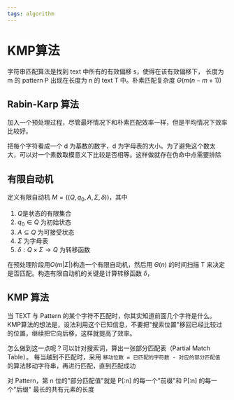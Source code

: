 ```yaml
---
tags: algorithm
---
```

# KMP算法

字符串匹配算法是找到 text 中所有的有效偏移 s，使得在该有效偏移下， 长度为 m 的 pattern P 出现在长度为 n 的 text T 中。朴素匹配复杂度 $\Theta(m(n-m+1))$

## Rabin-Karp 算法

加入一个预处理过程，尽管最坏情况下和朴素匹配效率一样，但是平均情况下效率比较好。

把每个字符看成一个 d 为基数的数字，d 为字母表的大小。为了避免这个数太大，可以对一个素数取模意义下比较是否相等。这样做就存在伪命中点需要排除

## 有限自动机

定义有限自动机 $M=((Q,q_0,A,\Sigma,\delta))$，其中

1. $Q$是状态的有限集合
2. $q_0 \in Q$ 为初始状态
3. $A \subseteq Q$ 为可接受状态
4. $\Sigma$ 为字母表
5. $\delta: Q \times \Sigma \rightarrow Q$ 为转移函数

在预处理阶段用$O(m|\Sigma|)$构造一个有限自动机，然后用 $\Theta(n)$ 的时间扫描 T 来决定是否匹配。构造有限自动机的关键是计算转移函数 $\delta$，

## KMP 算法

当 TEXT 与 Pattern 的某个字符不匹配时，你其实知道前面几个字符是什么。
KMP算法的想法是，设法利用这个已知信息，不要把"搜索位置"移回已经比较过的位置，继续把它向后移，这样就提高了效率。

怎么做到这一点呢？可以针对搜索词，算出一张部分匹配表（Partial Match Table）。
每当越到不匹配时，采用 `移动位数 = 已匹配的字符数 - 对应的部分匹配值` 的算法移动字符串，再进行匹配，直到匹配成功

对 Pattern，第 n 位的"部分匹配值"就是 P[:n] 的每一个"前缀"和 P[:n] 的每一个"后缀" 最长的共有元素的长度
